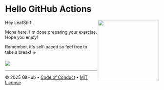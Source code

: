 # Hello GitHub Actions

<img src="https://octodex.github.com/images/Professortocat_v2.png" align="right" height="200px" />

Hey LeafShi1!

Mona here. I'm done preparing your exercise. Hope you enjoy! 

Remember, it's self-paced so feel free to take a break! ☕️

[![](https://img.shields.io/badge/Go%20to%20Exercise-%E2%86%92-1f883d?style=for-the-badge&logo=github&labelColor=197935)](https://github.com/LeafShi1/skills-hello-github-actions1/issues/1)

---

&copy; 2025 GitHub &bull; [Code of Conduct](https://www.contributor-covenant.org/version/2/1/code_of_conduct/code_of_conduct.md) &bull; [MIT License](https://gh.io/mit)

